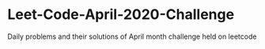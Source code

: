 # Leet-Code-April-2020-Challenge
Daily problems and their solutions of April month challenge held on leetcode
